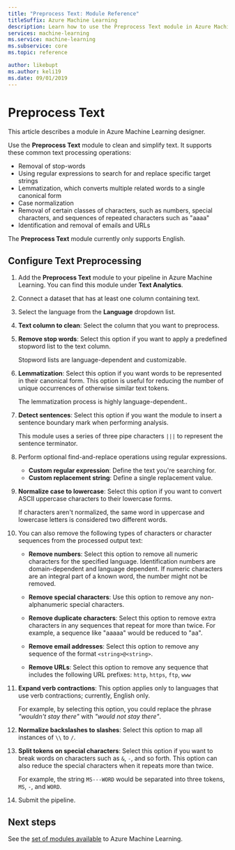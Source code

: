 ```yaml
---
title: "Preprocess Text: Module Reference"
titleSuffix: Azure Machine Learning
description: Learn how to use the Preprocess Text module in Azure Machine Learning designer to clean and simplify text.
services: machine-learning
ms.service: machine-learning
ms.subservice: core
ms.topic: reference

author: likebupt
ms.author: keli19
ms.date: 09/01/2019
---
```

# Preprocess Text

This article describes a module in Azure Machine Learning designer.

Use the **Preprocess Text** module to clean and simplify text. It supports these common text processing operations:

* Removal of stop-words
* Using regular expressions to search for and replace specific target strings
* Lemmatization, which converts multiple related words to a single canonical form
* Case normalization
* Removal of certain classes of characters, such as numbers, special characters, and sequences of repeated characters such as "aaaa"
* Identification and removal of emails and URLs

The **Preprocess Text** module currently only supports English.

## Configure Text Preprocessing  

1.  Add the **Preprocess Text** module to your pipeline in Azure Machine Learning. You can find this module under **Text Analytics**.

1. Connect a dataset that has at least one column containing text.

1. Select the language from the **Language** dropdown list.

1. **Text column to clean**: Select the column that you want to preprocess.

1. **Remove stop words**: Select this option if you want to apply a predefined stopword list to the text column. 

    Stopword lists are language-dependent and customizable.

1. **Lemmatization**: Select this option if you want words to be represented in their canonical form. This option is useful for reducing the number of unique occurrences of otherwise similar text tokens.

    The lemmatization process is highly language-dependent..

1. **Detect sentences**: Select this option if you want the module to insert a sentence boundary mark when performing analysis.

    This module uses a series of three pipe characters `|||` to represent the sentence terminator.

1. Perform optional find-and-replace operations using regular expressions.

    * **Custom regular expression**: Define the text you're searching for.
    * **Custom replacement string**: Define a single replacement value.

1. **Normalize case to lowercase**: Select this option if you want to convert ASCII uppercase characters to their lowercase forms.

    If characters aren't normalized, the same word in uppercase and lowercase letters is considered two different words.

1. You can also remove the following types of characters or character sequences from the processed output text:

    * **Remove numbers**: Select this option to remove all numeric characters for the specified language. Identification numbers are domain-dependent and language dependent. If numeric characters are an integral part of a known word, the number might not be removed.
    
    * **Remove special characters**: Use this option to remove any non-alphanumeric special characters.
    
    * **Remove duplicate characters**: Select this option to remove extra characters in any sequences that repeat for more than twice. For example, a sequence like "aaaaa" would be reduced to "aa".
    
    * **Remove email addresses**: Select this option to remove any sequence of the format `<string>@<string>`.  
    * **Remove URLs**: Select this option to remove any sequence that includes the following URL prefixes: `http`, `https`, `ftp`, `www`
    
1. **Expand verb contractions**: This option applies only to languages that use verb contractions; currently, English only. 

    For example, by selecting this option, you could replace the phrase *"wouldn't stay there"* with *"would not stay there"*.

1. **Normalize backslashes to slashes**: Select this option to map all instances of `\\` to `/`.

1. **Split tokens on special characters**: Select this option if you want to break words on characters such as `&`, `-`, and so forth. This option can also reduce the special characters when it repeats more than twice. 

    For example, the string `MS---WORD` would be separated into three tokens, `MS`, `-`, and `WORD`.

1. Submit the pipeline.

## Next steps

See the [set of modules available](module-reference.md) to Azure Machine Learning. 